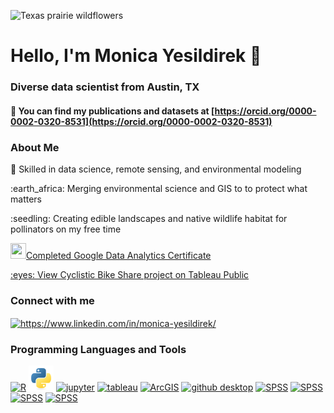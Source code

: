 <p align="left">
<img src="https://github.com/user-attachments/assets/4d0e9b49-bfed-41f6-8445-590a1614c9e6" alt="Texas prairie wildflowers" width="800" height="200"/> 
</p>

<h1 align="left">Hello, I'm Monica Yesildirek 👋 </h1>
<h3 align="left">Diverse data scientist from Austin, TX</h3>
<h4 align="left">

📝 You can find my publications and datasets at [https://orcid.org/0000-0002-0320-8531](https://orcid.org/0000-0002-0320-8531)

<h3 align="left">About Me</h3>

:large_blue_diamond: Skilled in data science, remote sensing, and environmental modeling
</p>
:earth_africa: Merging environmental science and GIS to to protect what matters
</p>
:seedling: Creating edible landscapes and native wildlife habitat for pollinators on my free time
</p>
<a href="https://github.com/monica-yesildirek/Bike-Share" target="blank">
<img src="https://cdn1.iconfinder.com/data/icons/google-s-logo/150/Google_Icons-09-512.png"width="25" height="25"/>Completed Google Data Analytics Certificate</a>
</p>
<a href="https://public.tableau.com/app/profile/monica.yesildirek/viz/CyclisticBikeShare_16538424597080/Cyclistic" target="blank">
:eyes: View Cyclistic Bike Share project on Tableau Public</a>

</h4>
<h3 align="left">Connect with me</h3>
<p align="left">
<a href="https://www.linkedin.com/in/monica-yesildirek/" target="blank"><img align="center" src="https://www.edigitalagency.com.au/wp-content/uploads/Linkedin-logo-png.png" alt="https://www.linkedin.com/in/monica-yesildirek/" height="30" width="120" /></a>
</p>

<h3 align="left">Programming Languages and Tools</h3>
<p align="left"> 
<a href="https://cran.r-project.org/bin/windows/base/" target="blank">
<img src="https://www.r-project.org/logo/Rlogo.png" alt="R" width="48" height="38"/></a>
<a href="https://www.python.org/downloads/" target="blank">
<img src="https://raw.githubusercontent.com/devicons/devicon/master/icons/python/python-original.svg" alt="python" width="40" height="40"/></a>
<a href="https://jupyter.org/" target="blank">
<img src="https://upload.wikimedia.org/wikipedia/commons/3/38/Jupyter_logo.svg" alt="jupyter" width="40" height="40"/></a>
<a href="https://www.tableau.com/products/cloud-bi" target="blank">
<img src="https://pbs.twimg.com/profile_images/1268207088683020288/d9agkn4h_400x400.jpg" alt="tableau" width="47" height="47"/></a>
<a href="https://www.esri.com/en-us/arcgis/products/arcgis-pro/overview" target="blank">
<img src="https://github.com/user-attachments/assets/851bb788-2fa4-4140-a87a-76a7ef2969a1" alt="ArcGIS" width="40" height="40"/></a>
<a href="https://desktop.github.com/" target="blank">
<img src="https://upload.wikimedia.org/wikipedia/commons/thumb/a/ae/Github-desktop-logo-symbol.svg/1024px-Github-desktop-logo-symbol.svg.png" alt="github desktop" alt="Git" width="40" height="40"/></a>
<a href="https://www.ibm.com/analytics/spss-statistics-software" target="blank">
<img src="https://upload.wikimedia.org/wikipedia/commons/thumb/e/ea/Logo_SPSS.png/640px-Logo_SPSS.png" alt="SPSS" width="40" height="40"/></a>
<a href="https://www.postgresql.org/" target="blank">
<img src="https://upload.wikimedia.org/wikipedia/commons/thumb/2/29/Postgresql_elephant.svg/640px-Postgresql_elephant.svg.png" alt="SPSS" width="40" height="40"/></a>
<a href="https://www.dask.org/" target="blank">
<img src="https://github.com/user-attachments/assets/b093dc2c-edb6-4f6a-b5ea-2d38e48514d9" alt="SPSS" width="40" height="40"/></a>
<a href="https://earthengine.google.com" target="blank">
<img src="https://earthengine.google.com/static/images/earth-engine-logo.png" alt="SPSS" width="40" height="40"/></a></p>

